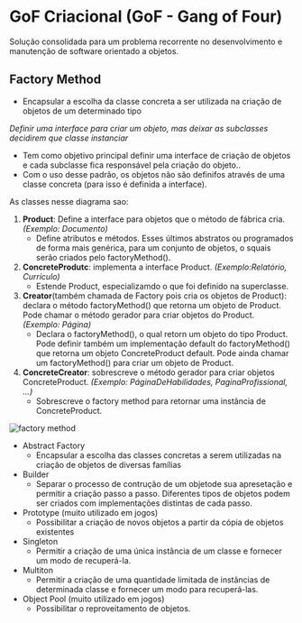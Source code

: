 # GoF Criacional (GoF - Gang of Four)
Solução consolidada para um problema recorrente no desenvolvimento e manutenção de software orientado a objetos.

## Factory Method
* Encapsular a escolha da classe concreta a ser utilizada na criação de objetos de um determinado tipo

*Definir uma interface para criar um objeto, mas deixar as subclasses decidirem que classe instanciar*

* Tem como objetivo principal definir uma interface de criação de objetos e cada subclasse fica responsável pela criação do objeto..
* Com o uso desse padrão, os objetos não são definifos através de uma classe concreta (para isso é definida a interface).

As classes nesse diagrama sao:
1. **Product**: Define a interface para objetos que o método de fábrica cria. *(Exemplo: Documento)*
    * Define atributos e métodos. Esses últimos abstratos ou programados de forma mais genérica, para um conjunto de objetos, o squais serão criados pelo factoryMethod().
2. **ConcreteProdutc**: implementa a interface Product. *(Exemplo:Relatório, Currículo)*
    * Estende Product, especializamdo o que foi definido na superclasse.
3. **Creator**(também chamada de Factory pois cria os objetos de Product): declara o método factoryMethod() que retorna um objeto de Product. Pode chamar o método gerador para criar objetos do Product. *(Exemplo: Página)*    
    * Declara o factoryMethod(), o qual retorn um objeto do tipo Product. Pode definir também um implementação default do factoryMethod() que retorna um objeto ConcreteProduct default. Pode ainda chamar um factoryMethod() para criar um objeto de Product.
4. **ConcreteCreator**: sobrescreve o método gerador para criar objetos ConcreteProduct. *(Exemplo: PáginaDeHabilidades, PaginaProfissional, ...)*
    * Sobrescreve o factory method para retornar uma instância de ConcreteProduct.

![factory method](../imagens/factoryMethod.png)


* Abstract Factory
    * Encapsular a escolha das classes concretas a serem utilizadas na criação de objetos de diversas famílias
* Builder
    * Separar o processo de contrução de um objetode sua apresetação e permitir a criação passo a passo. Diferentes tipos de objetos podem ser criados com implementações distintas de cada passo.
* Prototype (muito utilizado em jogos)
    * Possibilitar a criação de novos objetos a partir da cópia de objetos existentes
* Singleton
    * Permitir a criação de uma única instância de um classe e fornecer um modo de recuperá-la.
* Multiton
    * Permitir a criação de uma quantidade limitada de instâncias de determinada classe e fornecer um modo para recuperá-las.
* Object Pool (muito utilizado em jogos)
    * Possibilitar o reproveitamento de objetos.
